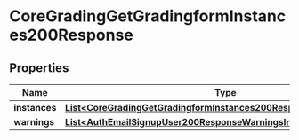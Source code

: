

# CoreGradingGetGradingformInstances200Response


## Properties

| Name | Type | Description | Notes |
|------------ | ------------- | ------------- | -------------|
|**instances** | [**List&lt;CoreGradingGetGradingformInstances200ResponseInstancesInner&gt;**](CoreGradingGetGradingformInstances200ResponseInstancesInner.md) |  |  |
|**warnings** | [**List&lt;AuthEmailSignupUser200ResponseWarningsInner&gt;**](AuthEmailSignupUser200ResponseWarningsInner.md) |  |  [optional] |



